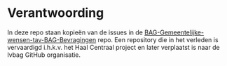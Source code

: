 # Verantwoording

In deze repo staan kopieën van de issues in de [BAG-Gemeentelijke-wensen-tav-BAG-Bevragingen]([https://github.com/kadaster/WOZ-bevragen](https://github.com/lvbag/BAG-Gemeentelijke-wensen-tav-BAG-Bevragingen)) repo. Een repository die in het verleden is vervaardigd i.h.k.v. het Haal Centraal project en later verplaatst is naar de lvbag GitHub organisatie.
